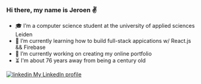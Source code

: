 ### Hi there, my name is Jeroen :v:


- :mortar_board: I’m a computer science student at the university of applied sciences Leiden
- 🌱 I’m currently learning how to build full-stack appications w/ React.js && Firebase 
- 🔭 I’m currently working on creating my online portfolio
- :hourglass_flowing_sand: I'm about 76 years away from being a century old


<a href="https://www.linkedin.com/in/jeroen-ekkelkamp-08b368bb/" rel="nofollow noreferrer">
  <img src="https://i.stack.imgur.com/gVE0j.png" alt="linkedin"> My LinkedIn profile
</a>
<!--
**jeroenekkelkamp/jeroenekkelkamp** is a ✨ _special_ ✨ repository because its `README.md` (this file) appears on your GitHub profile.

Here are some ideas to get you started:

- 🔭 I’m currently working on ...
- 🌱 I’m currently learning ...
- 👯 I’m looking to collaborate on ...
- 🤔 I’m looking for help with ...
- 💬 Ask me about ...
- 📫 How to reach me: ...
- 😄 Pronouns: ...
- ⚡ Fun fact: ...
-->
